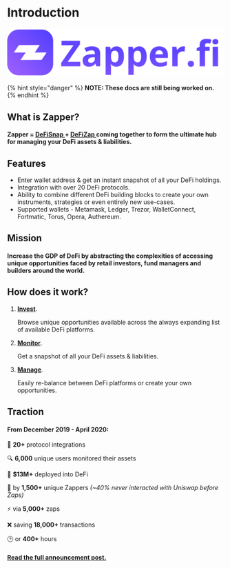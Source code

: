 # Introduction

![](.gitbook/assets/zapper-logo.png)

{% hint style="danger" %}
**NOTE: These docs are still being worked on.**
{% endhint %}

## What is Zapper?
#### Zapper = [DeFiSnap ](https://www.defisnap.io/)+ [DeFiZap ](https://defizap.com/)coming together to form the ultimate hub for managing your DeFi assets & liabilities. 

## Features
* Enter wallet address & get an instant snapshot of all your DeFi holdings. 
* Integration with over 20 DeFi protocols.
* Ability to combine different DeFi building blocks to create your own instruments, strategies or even entirely new use-cases.
* Supported wallets - Metamask, Ledger, Trezor, WalletConnect, Fortmatic, Torus, Opera, Authereum.

## Mission
#### **Increase the GDP of DeFi by abstracting the complexities of accessing unique opportunities faced by retail investors, fund managers and builders around the world.**

## **How does it work?**

1. [**Invest**](https://www.zapper.fi/#/invest).

   Browse unique opportunities available across the always expanding list of available DeFi platforms.

2. [**Monitor**](https://www.zapper.fi/#/dashboard).

   Get a snapshot of all your DeFi assets & liabilities.

3. [**Manage**](https://www.zapper.fi/#/invest).

   Easily re-balance between DeFi platforms or create your own opportunities.

## Traction
#### **From December 2019 - April 2020:** 

🔗 **20+** protocol integrations

🔍 **6,000** unique users monitored their assets

💸 **$13M+** deployed into DeFi

🤩 by **1,500+** unique Zappers _\(~40% never interacted with Uniswap before Zaps\)_

⚡️ via **5,000+** zaps

❌ saving **18,000+** transactions

🕑 or **400+** hours

#### [**Read the full announcement post.**](https://defitutorials.substack.com/p/introducing-zapperfi)
